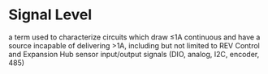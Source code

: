 # Signal Level

a term used to characterize circuits which draw ≤1A continuous and have a
source incapable of delivering >1A, including but not limited to REV Control
and Expansion Hub sensor input/output signals (DIO, analog, I2C, encoder, 485)
